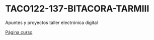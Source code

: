 # TACO122-137-BITACORA-TARMIII
Apuntes y proyectos taller electrónica digital

[Página curso](https://github.com/misaaaaaa/TACO122-037-electronica2025?externo=1)
